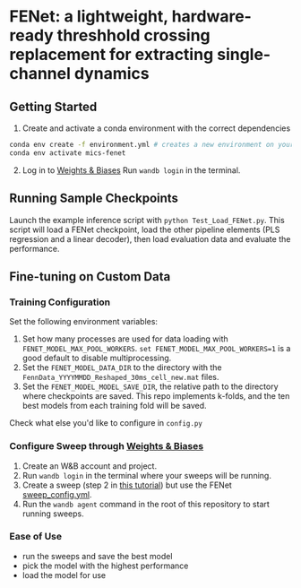 # FENet: a lightweight, hardware-ready threshhold crossing replacement for extracting single-channel dynamics 


## Getting Started

1. Create and activate a conda environment with the correct dependencies
```sh
conda env create -f environment.yml # creates a new environment on your machine called mics-fenet
conda env activate mics-fenet
```

2. Log in to [Weights & Biases](https://wandb.ai)
Run `wandb login` in the terminal.

## Running Sample Checkpoints

Launch the example inference script with `python Test_Load_FENet.py`. This script will load a FENet checkpoint, load the other pipeline elements (PLS regression and a linear decoder), then load evaluation data and evaluate the performance.

## Fine-tuning on Custom Data
### Training Configuration
Set the following environment variables:
1. Set how many processes are used for data loading  with `FENET_MODEL_MAX_POOL_WORKERS`. `set FENET_MODEL_MAX_POOL_WORKERS=1` is a good default to disable multiprocessing. 
2. Set the `FENET_MODEL_DATA_DIR` to the directory with the `FennData_YYYYMMDD_Reshaped_30ms_cell_new.mat` files. 
3. Set the `FENET_MODEL_MODEL_SAVE_DIR`, the relative path to the directory where checkpoints are saved. This repo implements k-folds, and the ten best models from each training fold will be saved.

Check what else you'd like to configure in `config.py`

### Configure Sweep through [Weights & Biases](https://wandb.ai)
1. Create an W&B account and project.
2. Run `wandb login` in the terminal where your sweeps will be running.
2. Create a sweep (step 2 in [this tutorial](https://docs.wandb.ai/guides/sweeps/existing-project#2-create-a-sweep)) but use the FENet [sweep_config.yml](./sweep_config.yml).
3. Run the `wandb agent` command in the root of this repository to start running sweeps.

### Ease of Use
- run the sweeps and save the best model
- pick the model with the highest performance
- load the model for use 


